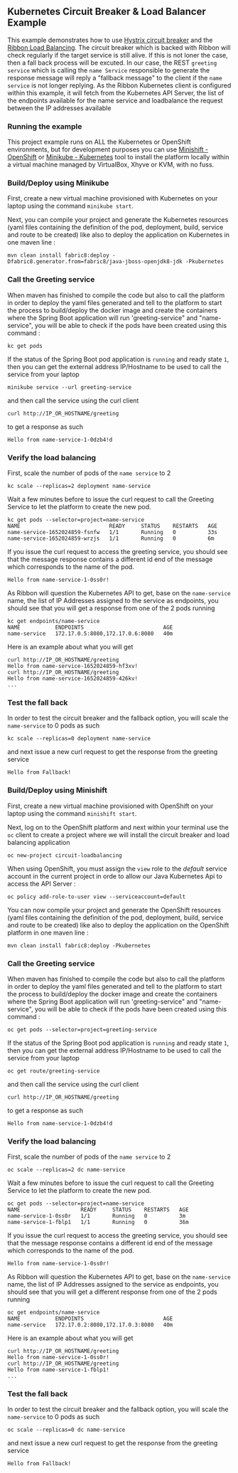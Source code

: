 ## Kubernetes Circuit Breaker & Load Balancer Example

This example demonstrates how to use [Hystrix circuit breaker](https://martinfowler.com/bliki/CircuitBreaker.html) and the [Ribbon Load Balancing](http://microservices.io/patterns/client-side-discovery.html). The circuit breaker which is backed with Ribbon will check regularly if the target service is still alive. If this is not loner the case, then a fall back process will be excuted. In our case, the REST `greeting service` which is calling the `name Service` responsible to generate the response message will reply a "fallback message" to the client if the `name service` is not longer replying.
As the Ribbon Kubernetes client is configured within this example, it will fetch from the Kubernetes API Server, the list of the endpoints available for the name service and loadbalance the request between the IP addresses available

### Running the example

This project example runs on ALL the Kubernetes or OpenShift environments, but for development purposes you can use [Minishift - OpenShift](https://github.com/minishift/minishift) or [Minikube - Kubernetes](https://kubernetes.io/docs/getting-started-guides/minikube/) tool
to install the platform locally within a virtual machine managed by VirtualBox, Xhyve or KVM, with no fuss.

### Build/Deploy using Minikube

First, create a new virtual machine provisioned with Kubernetes on your laptop using the command `minikube start`.

Next, you can compile your project and generate the Kubernetes resources (yaml files containing the definition of the pod, deployment, build, service and route to be created)
like also to deploy the application on Kubernetes in one maven line :

```
mvn clean install fabric8:deploy -Dfabric8.generator.from=fabric8/java-jboss-openjdk8-jdk -Pkubernetes
```

### Call the Greeting service

When maven has finished to compile the code but also to call the platform in order to deploy the yaml files generated and tell to the platform to start the process
to build/deploy the docker image and create the containers where the Spring Boot application will run 'greeting-service" and "name-service", you will be able to 
check if the pods have been created using this command :

```
kc get pods
```

If the status of the Spring Boot pod application is `running` and ready state `1`, then you can
get the external address IP/Hostname to be used to call the service from your laptop

```
minikube service --url greeting-service 
```

and then call the service using the curl client

```
curl http://IP_OR_HOSTNAME/greeting
```

to get a response as such 

```
Hello from name-service-1-0dzb4!d
```

### Verify the load balancing

First, scale the number of pods of the `name service` to 2

```
kc scale --replicas=2 deployment name-service
```

Wait a few minutes before to issue the curl request to call the Greeting Service to let the platform to create the new pod.

```
kc get pods --selector=project=name-service
NAME                            READY     STATUS    RESTARTS   AGE
name-service-1652024859-fsnfw   1/1       Running   0          33s
name-service-1652024859-wrzjs   1/1       Running   0          6m
```

If you issue the curl request to access the greeting service, you should see that the message response
contains a different id end of the message which corresponds to the name of the pod.

```
Hello from name-service-1-0ss0r!
```

As Ribbon will question the Kubernetes API to get, base on the `name-service` name, the list of IP Addresses assigned to the service as endpoints,
you should see that you will get a response from one of the 2 pods running

```
kc get endpoints/name-service
NAME           ENDPOINTS                         AGE
name-service   172.17.0.5:8080,172.17.0.6:8080   40m
```

Here is an example about what you will get

```
curl http://IP_OR_HOSTNAME/greeting
Hello from name-service-1652024859-hf3xv!
curl http://IP_OR_HOSTNAME/greeting
Hello from name-service-1652024859-426kv!
...
```

### Test the fall back

In order to test the circuit breaker and the fallback option, you will scale the `name-service` to 0 pods as such

```
kc scale --replicas=0 deployment name-service
```

and next issue a new curl request to get the response from the greeting service

```
Hello from Fallback!
```
 
### Build/Deploy using Minishift

First, create a new virtual machine provisioned with OpenShift on your laptop using the command `minishift start`.

Next, log on to the OpenShift platform and next within your terminal use the `oc` client to create a project where
we will install the circuit breaker and load balancing application

```
oc new-project circuit-loadbalancing
```

When using OpenShift, you must assign the `view` role to the *default* service account in the current project in orde to allow our Java Kubernetes Api to access
the API Server :

```
oc policy add-role-to-user view --serviceaccount=default
```

You can now compile your project and generate the OpenShift resources (yaml files containing the definition of the pod, deployment, build, service and route to be created)
like also to deploy the application on the OpenShift platform in one maven line :

```
mvn clean install fabric8:deploy -Pkubernetes
```

### Call the Greeting service

When maven has finished to compile the code but also to call the platform in order to deploy the yaml files generated and tell to the platform to start the process
to build/deploy the docker image and create the containers where the Spring Boot application will run 'greeting-service" and "name-service", you will be able to 
check if the pods have been created using this command :

```
oc get pods --selector=project=greeting-service
```

If the status of the Spring Boot pod application is `running` and ready state `1`, then you can
get the external address IP/Hostname to be used to call the service from your laptop

```
oc get route/greeting-service 
```

and then call the service using the curl client

```
curl http://IP_OR_HOSTNAME/greeting
```

to get a response as such 

```
Hello from name-service-1-0dzb4!d
```

### Verify the load balancing

First, scale the number of pods of the `name service` to 2

```
oc scale --replicas=2 dc name-service
```

Wait a few minutes before to issue the curl request to call the Greeting Service to let the platform to create the new pod.

```
oc get pods --selector=project=name-service
NAME                   READY     STATUS    RESTARTS   AGE
name-service-1-0ss0r   1/1       Running   0          3m
name-service-1-fblp1   1/1       Running   0          36m
```

If you issue the curl request to access the greeting service, you should see that the message response
contains a different id end of the message which corresponds to the name of the pod.

```
Hello from name-service-1-0ss0r!
```

As Ribbon will question the Kubernetes API to get, base on the `name-service` name, the list of IP Addresses assigned to the service as endpoints,
you should see that you will get a different response from one of the 2 pods running

```
oc get endpoints/name-service
NAME           ENDPOINTS                         AGE
name-service   172.17.0.2:8080,172.17.0.3:8080   40m
```

Here is an example about what you will get

```
curl http://IP_OR_HOSTNAME/greeting
Hello from name-service-1-0ss0r!
curl http://IP_OR_HOSTNAME/greeting
Hello from name-service-1-fblp1!
...
```

### Test the fall back

In order to test the circuit breaker and the fallback option, you will scale the `name-service` to 0 pods as such

```
oc scale --replicas=0 dc name-service
```

and next issue a new curl request to get the response from the greeting service

```
Hello from Fallback!
```


